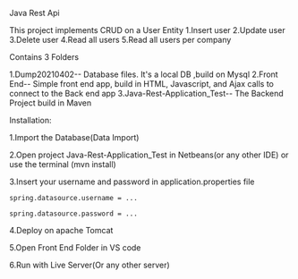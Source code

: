 Java Rest Api

This project implements CRUD on a User Entity
1.Insert user
2.Update user
3.Delete user
4.Read all users
5.Read all users per company

Contains 3 Folders

1.Dump20210402-- Database files. It's a local DB ,build on Mysql
2.Front End-- Simple front end app, build in HTML, Javascript, and Ajax calls to connect to the Back end app
3.Java-Rest-Application_Test-- The Backend Project build in Maven

Installation:

1.Import the Database(Data Import)

2.Open project Java-Rest-Application_Test in Netbeans(or any other IDE) or use the terminal (mvn install)

3.Insert your username and password in application.properties file

	spring.datasource.username = ...
	
	spring.datasource.password = ...

4.Deploy on apache Tomcat

5.Open Front End Folder in VS code

6.Run with Live Server(Or any other server)

